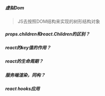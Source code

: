 ##### 虚拟Dom
> JS去按照DOM结构来实现的树形结构对象

##### props.children和react.Children的区别？
> 
##### react的key值的作用？
> 
##### react的生命周期？
> 
##### 服务端渲染，同构？
> 
##### react hooks应用
> 
